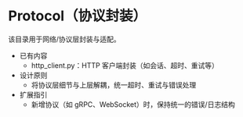 # Protocol（协议封装）

该目录用于网络/协议层封装与适配。

- 已有内容
  - http_client.py：HTTP 客户端封装（如会话、超时、重试等）
- 设计原则
  - 将协议层细节与上层解耦，统一超时、重试与错误处理
- 扩展指引
  - 新增协议（如 gRPC、WebSocket）时，保持统一的错误/日志结构
